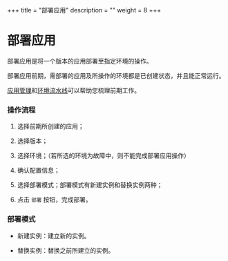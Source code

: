 ﻿+++
title = "部署应用"
description = ""
weight = 8
+++


# 部署应用

 部署应用是将一个版本的应用部署至指定环境的操作。

 部署应用前期，需部署的应用及所操作的环境都是已创建状态，并且能正常运行。

[应用管理](../continuous-delivery-application-management)和[环境流水线](../continuous-delivery-environment)可以帮助您梳理前期工作。

### 操作流程

 1. 选择前期所创建的应用；

 1. 选择版本；

 1. 选择环境；（若所选的环境为故障中，则不能完成部署应用操作）

 1. 确认配置信息；

 1. 选择部署模式；部署模式有新建实例和替换实例两种；

 1. 点击 `部署` 按钮，完成部署。

### 部署模式

 - 新建实例：建立新的实例。

 - 替换实例：替换之前所建立的实例。
